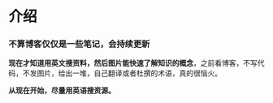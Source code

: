 # 介绍

### 不算博客仅仅是一些笔记，会持续更新



**现在才知道用英文搜资料，然后图片能快速了解知识的概念**，之前看博客，不写代码，不发图片，给出一堆，自己翻译或者杜撰的术语，真的很恼火。



**从现在开始，尽量用英语搜资源。**



